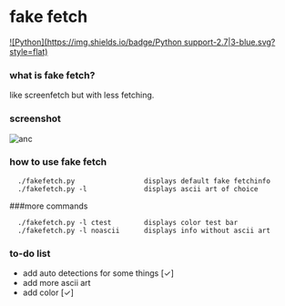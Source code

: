 # fake fetch
[![Python](https://img.shields.io/badge/Python support-2.7|3-blue.svg?style=flat)](https://www.python.org/)
### what is fake fetch?

like screenfetch but with less fetching.

### screenshot
![anc](https://raw.githubusercontent.com/JackCDK/fakefetch/master/pics/ank4.png)

### how to use fake fetch

      ./fakefetch.py                 displays default fake fetchinfo
      ./fakefetch.py -l              displays ascii art of choice
      
###more commands

      ./fakefetch.py -l ctest        displays color test bar
      ./fakefetch.py -l noascii      displays info without ascii art



### to-do list
* add auto detections for some things [✓]
* add more ascii art
* add color [✓]

